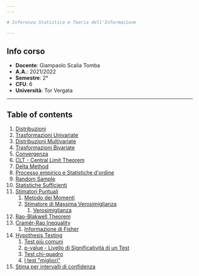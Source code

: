 ```yaml
---
---

# Inferenza Statistica e Teoria dell'Informazione

---
```


## Info corso

* **Docente**: Giampaolo Scalia Tomba
* **A.A.**: 2021/2022
* **Semestre**: 2°
* **CFU**: 6
* **Università**: Tor Vergata

---

## Table of contents

1. [Distribuzioni](Distribuzioni.md)
1. [Trasformazioni Univariate](Trasformazioni%20Univariate.md)
1. [Distribuzioni Multivariate](Distribuzioni%20Multivariate.md)
1. [Trasformazioni Bivariate](Trasformazioni%20Bivariate.md)
1. [Convergenza](Convergenza.md)
1. [CLT - Central Limit Theorem](CLT%20-%20Central%20Limit%20Theorem.md)
1. [Delta Method](Delta%20Method.md)
1. [Processo empirico e Statistiche d'ordine](Processo%20empirico%20e%20Statistiche%20d'ordine.md)
1. [Random Sample](Random%20Sample.md)
1. [Statistiche Sufficienti](Statistiche%20Sufficienti.md)
1. [Stimatori Puntuali](Stimatori%20Puntuali.md)
   1. [Metodo dei Momenti](Metodo%20dei%20Momenti.md)
   1. [Stimatore di Massima Verosimiglianza](Stimatore%20di%20Massima%20Verosimiglianza.md)
      1. [Verosimiglianza](Verosimiglianza.md)
1. [Rao-Blakwell Theorem](Rao-Blakwell%20Theorem.md)
1. [Cramér-Rao Inequality](Cram%C3%A9r-Rao%20Inequality.md)
   1. [Informazione di Fisher](Informazione%20di%20Fisher.md)
1. [Hypothesis Testing](Hypothesis%20Testing.md)
   1. [Test più comuni](Test%20pi%C3%B9%20comuni.md)
   1. [p-value - Livello di Significatività di un Test](p-value%20-%20Livello%20di%20Significativit%C3%A0%20di%20un%20Test.md)
   1. [Test chi-quadro](Test%20chi-quadro.md)
   1. [I test "migliori"](I%20test%20"migliori".md)
1. [Stima per intervalli di confidenza](Stima%20per%20intervalli%20di%20confidenza.md)
